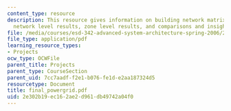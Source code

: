 ```yaml
---
content_type: resource
description: This resource gives information on building network matrix and images,
  network level results, zone level results, and comparisons and insights.
file: /media/courses/esd-342-advanced-system-architecture-spring-2006/2e302b19ec162ae2d961db49742a04f0_final_powergrid.pdf
file_type: application/pdf
learning_resource_types:
- Projects
ocw_type: OCWFile
parent_title: Projects
parent_type: CourseSection
parent_uid: 7cc7aadf-f2e1-b076-fe1d-e2aa187324d5
resourcetype: Document
title: final_powergrid.pdf
uid: 2e302b19-ec16-2ae2-d961-db49742a04f0
---
```

